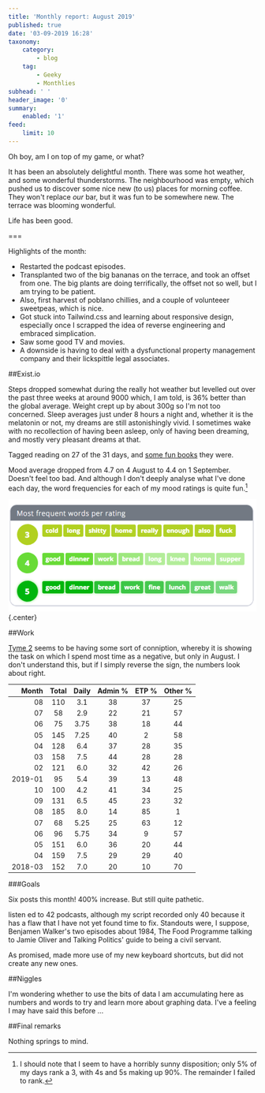 ```yaml
---
title: 'Monthly report: August 2019'
published: true
date: '03-09-2019 16:28'
taxonomy:
    category:
        - blog
    tag:
        - Geeky
        - Monthlies
subhead: ' '
header_image: '0'
summary:
    enabled: '1'
feed:
    limit: 10
---
```


Oh boy, am I on top of my game, or what?

It has been an absolutely delightful month. There was some hot weather, and some wonderful thunderstorms. The neighbourhood was empty, which pushed us to discover some nice new (to us) places for morning coffee. They won't replace *our* bar, but it was fun to be somewhere new. The terrace was blooming wonderful.

Life has been good.

===

Highlights of the month:

- Restarted the podcast episodes.
- Transplanted two of the big bananas on the terrace, and took an offset from one. The big plants are doing terrifically, the offset not so well, but I am trying to be patient.
- Also, first harvest of poblano chillies, and a couple of volunteeer sweetpeas, which is nice.
- Got stuck into Tailwind.css and learning about responsive design, especially once I scrapped the idea of reverse engineering and embraced simplication.
- Saw some good TV and movies.
- A downside is having to deal with a dysfunctional property management company and their lickspittle legal associates.


##Exist.io

Steps dropped somewhat during the really hot weather but levelled out over the past three weeks at around 9000 which, I am told, is 36% better than the global average. Weight crept up by about 300g so I'm not too concerned. Sleep averages just under 8 hours a night and, whether it is the melatonin or not, my dreams are still astonishingly vivid. I sometimes wake with no recollection of having been asleep, only of having been dreaming, and mostly very pleasant dreams at that.

Tagged reading on 27 of the 31 days, and [some fun books](https://www.jeremycherfas.net/blog/by-jingo-i-do-enjoy-kipling) they were.

Mood average dropped from 4.7 on 4 August to 4.4 on 1 September. Doesn't feel too bad. And although I don't deeply analyse what I've done each day, the word frequencies for each of my mood ratings is quite fun.[^1]

![Chart of the words associated with mood ranks](mood.png%20.png){.center} 

[^1]: I should note that I seem to have a horribly sunny disposition; only 5% of my days rank a 3, with 4s and 5s making up 90%. The remainder I failed to rank.

##Work

[Tyme 2](https://www.tyme-app.com/en/) seems to be having some sort of conniption, whereby it is showing the task on which I spend most time as a negative, but only in August. I don't understand this, but if I simply reverse the sign, the numbers look about right.

<table class="worktable">
<thead>
<tr>
<th style="text-align: right;" class="bigrow">Month</th>
<th style="text-align: center;" class="bigrow">Total</th>
<th style="text-align: center;" class="smallrow">Daily</th>
<th style="text-align: center;"class="smallrow">Admin %</th>
<th style="text-align: center;"class="smallrow">ETP %</th>
<th style="text-align: center;"class="smallrow">Other %</th>
</tr>
</thead>
<tbody>
<tr>
<td style="text-align: right;">08</td>
<td style="text-align: center;">110</td>
<td style="text-align: center;">3.1</td>
<td style="text-align: center;">38</td>
<td style="text-align: center;">37</td>
<td style="text-align: center;">25</td>
</tr>
<tr>
<td style="text-align: right;">07</td>
<td style="text-align: center;">58</td>
<td style="text-align: center;">2.9</td>
<td style="text-align: center;">22</td>
<td style="text-align: center;">21</td>
<td style="text-align: center;">57</td>
</tr>
<tr>
<td style="text-align: right;">06</td>
<td style="text-align: center;">75</td>
<td style="text-align: center;">3.75</td>
<td style="text-align: center;">38</td>
<td style="text-align: center;">18</td>
<td style="text-align: center;">44</td>
</tr>
<tr>
<td style="text-align: right;">05</td>
<td style="text-align: center;">145</td>
<td style="text-align: center;">7.25</td>
<td style="text-align: center;">40</td>
<td style="text-align: center;">2</td>
<td style="text-align: center;">58</td>
</tr>
<tr>
<td style="text-align: right;">04</td>
<td style="text-align: center;">128</td>
<td style="text-align: center;">6.4</td>
<td style="text-align: center;">37</td>
<td style="text-align: center;">28</td>
<td style="text-align: center;">35</td>
</tr>
<tr>
<td style="text-align: right;">03</td>
<td style="text-align: center;">158</td>
<td style="text-align: center;">7.5</td>
<td style="text-align: center;">44</td>
<td style="text-align: center;">28</td>
<td style="text-align: center;">28</td>
</tr>
<tr>
<td style="text-align: right;">02</td>
<td style="text-align: center;">121</td>
<td style="text-align: center;">6.0</td>
<td style="text-align: center;">32</td>
<td style="text-align: center;">42</td>
<td style="text-align: center;">26</td>
</tr>
<tr>
<td style="text-align: right;">2019-01</td>
<td style="text-align: center;">95</td>
<td style="text-align: center;">5.4</td>
<td style="text-align: center;">39</td>
<td style="text-align: center;">13</td>
<td style="text-align: center;">48</td>
</tr>
<tr>
<td style="text-align: right;">10</td>
<td style="text-align: center;">100</td>
<td style="text-align: center;">4.2</td>
<td style="text-align: center;">41</td>
<td style="text-align: center;">34</td>
<td style="text-align: center;">25</td>
</tr>
<tr>
<td style="text-align: right;">09</td>
<td style="text-align: center;">131</td>
<td style="text-align: center;">6.5</td>
<td style="text-align: center;">45</td>
<td style="text-align: center;">23</td>
<td style="text-align: center;">32</td>
</tr>
<tr>
<td style="text-align: right;">08</td>
<td style="text-align: center;">185</td>
<td style="text-align: center;">8.0</td>
<td style="text-align: center;">14</td>
<td style="text-align: center;">85</td>
<td style="text-align: center;">1</td>
</tr>
<tr>
<td style="text-align: right;">07</td>
<td style="text-align: center;">68</td>
<td style="text-align: center;">5.25</td>
<td style="text-align: center;">25</td>
<td style="text-align: center;">63</td>
<td style="text-align: center;">12</td>
</tr>
<tr>
<td style="text-align: right;">06</td>
<td style="text-align: center;">96</td>
<td style="text-align: center;">5.75</td>
<td style="text-align: center;">34</td>
<td style="text-align: center;">9</td>
<td style="text-align: center;">57</td>
</tr>
<tr>
<td style="text-align: right;">05</td>
<td style="text-align: center;">151</td>
<td style="text-align: center;">6.0</td>
<td style="text-align: center;">36</td>
<td style="text-align: center;">20</td>
<td style="text-align: center;">44</td>
</tr>
<tr>
<td style="text-align: right;">04</td>
<td style="text-align: center;">159</td>
<td style="text-align: center;">7.5</td>
<td style="text-align: center;">29</td>
<td style="text-align: center;">29</td>
<td style="text-align: center;">40</td>
</tr>
<tr>
<td style="text-align: right;">2018-03</td>
<td style="text-align: center;">152</td>
<td style="text-align: center;">7.0</td>
<td style="text-align: center;">20</td>
<td style="text-align: center;">10</td>
<td style="text-align: center;">70</td>
</tr>
</tbody>
</table>

###Goals

Six posts this month! 400% increase. But still quite pathetic.

listen ed to 42 podcasts, although my script recorded only 40 because it has a flaw that I have not yet found time to fix. Standouts were, I suppose, Benjamen Walker's two episodes about 1984, The Food Programme talking to Jamie Oliver and Talking Politics' guide to being a civil servant.

As promised, made more use of my new keyboard shortcuts, but did not create any new ones.

##Niggles

I'm wondering whether to use the bits of data I am accumulating here as numbers and words to try and learn more about graphing data. I've a feeling I may have said this before ...

##Final remarks

Nothing springs to mind.
